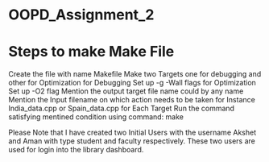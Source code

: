 # OOPD_Assignment_2

# Steps to make Make File

Create the file with name Makefile
Make two Targets one for debugging and other for Optimization
for Debugging Set up -g -Wall flags
for Optimization Set up -O2 flag
Mention the output target file name could by any name
Mention the Input filename on which action needs to be taken for Instance India_data.cpp or Spain_data.cpp
for Each Target Run the command satisfying mentined condition using command: make

Please Note that I have created two Initial Users with the username Akshet and Aman with type student and faculty respectively.
These two users are used for login into the library dashboard.